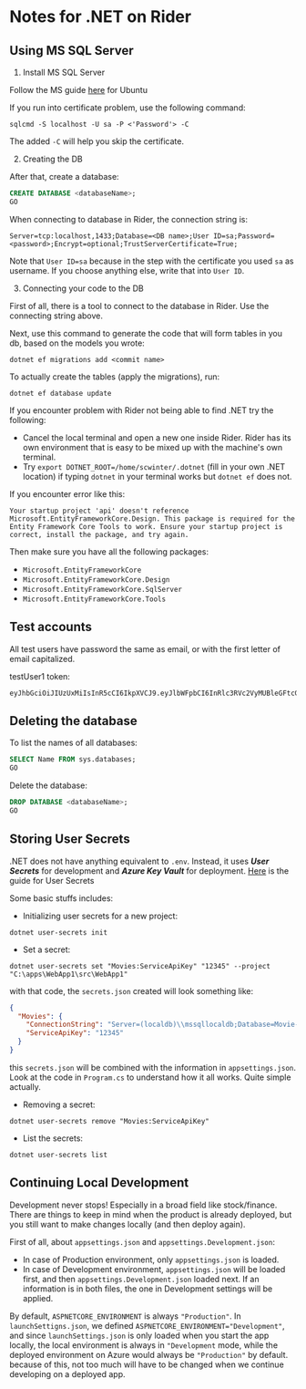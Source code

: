 # Notes for .NET on Rider

## Using MS SQL Server

1. Install MS SQL Server

Follow the MS guide [here](https://learn.microsoft.com/en-us/sql/linux/quickstart-install-connect-ubuntu?view=sql-server-ver16&tabs=ubuntu2004) for Ubuntu

If you run into certificate problem, use the following command:

```shell
sqlcmd -S localhost -U sa -P <'Password'> -C
```

The added `-C` will help you skip the certificate.

2. Creating the DB

After that, create a database:

```sql
CREATE DATABASE <databaseName>;
GO
```

When connecting to database in Rider, the connection string is:

```text
Server=tcp:localhost,1433;Database=<DB name>;User ID=sa;Password=<password>;Encrypt=optional;TrustServerCertificate=True;
```

Note that `User ID=sa` because in the step with the certificate you used `sa` as username. If you choose anything else, write that into `User ID`.

3. Connecting your code to the DB

First of all, there is a tool to connect to the database in Rider. Use the connecting string above.

Next, use this command to generate the code that will form tables in you db, based on the models you wrote:

```shell
dotnet ef migrations add <commit name>
```

To actually create the tables (apply the migrations), run:

```shell
dotnet ef database update
```

If you encounter problem with Rider not being able to find .NET try the following:
- Cancel the local terminal and open a new one inside Rider. Rider has its own environment that is easy to be mixed up with the machine's own terminal.
- Try `export DOTNET_ROOT=/home/scwinter/.dotnet` (fill in your own .NET location) if typing `dotnet` in your terminal works but `dotnet ef` does not.

If you encounter error like this:

```text
Your startup project 'api' doesn't reference Microsoft.EntityFrameworkCore.Design. This package is required for the Entity Framework Core Tools to work. Ensure your startup project is correct, install the package, and try again.
```

Then make sure you have all the following packages:
- `Microsoft.EntityFrameworkCore`
- `Microsoft.EntityFrameworkCore.Design`
- `Microsoft.EntityFrameworkCore.SqlServer`
- `Microsoft.EntityFrameworkCore.Tools`

## Test accounts

All test users have password the same as email, or with the first letter of email capitalized.

testUser1 token:

```text
eyJhbGciOiJIUzUxMiIsInR5cCI6IkpXVCJ9.eyJlbWFpbCI6InRlc3RVc2VyMUBleGFtcGxlLmNvbSIsImdpdmVuX25hbWUiOiJ0ZXN0VXNlcjEiLCJuYmYiOjE3NDc3MDU3MjMsImV4cCI6MTc0ODMxMDUyMywiaWF0IjoxNzQ3NzA1NzIzLCJpc3MiOiJodHRwOi8vbG9jYWxob3N0OjUxMzciLCJhdWQiOiJodHRwOi8vbG9jYWxob3N0OjUxMzcifQ.PhcG19oe6nAqSzrPMWKkP1GFWuSX9iK3O3fOipv7chFYhc9hc0SytIFIhqVikYv82Hetu7NbaH9nHOs9XBgK2Q
```

## Deleting the database

To list the names of all databases:

```sql
SELECT Name FROM sys.databases;
GO
```

Delete the database:

```sql
DROP DATABASE <databaseName>;
GO
```

## Storing User Secrets

.NET does not have anything equivalent to `.env`. Instead, it uses
***User Secrets*** for development and ***Azure Key Vault*** for deployment. [Here](https://learn.microsoft.com/en-us/aspnet/core/security/app-secrets?view=aspnetcore-9.0&tabs=linux) is the guide for User Secrets

Some basic stuffs includes:

- Initializing user secrets for a new project:

```shell
dotnet user-secrets init
```

- Set a secret:

```shell
dotnet user-secrets set "Movies:ServiceApiKey" "12345" --project "C:\apps\WebApp1\src\WebApp1"
```

with that code, the `secrets.json` created will look something like:

```json
{
  "Movies": {
    "ConnectionString": "Server=(localdb)\\mssqllocaldb;Database=Movie-1;Trusted_Connection=True;MultipleActiveResultSets=true",
    "ServiceApiKey": "12345"
  }
}
```

this `secrets.json` will be combined with the information in `appsettings.json`. Look at the code in `Program.cs` to understand how it all works. Quite simple actually.

- Removing a secret:

```shell
dotnet user-secrets remove "Movies:ServiceApiKey"
```

- List the secrets:

```shell
dotnet user-secrets list
```

## Continuing Local Development

Development never stops! Especially in a broad field like stock/finance. There are things to keep in mind
when the product is already deployed, but you still want to make changes locally (and then deploy again).

First of all, about `appsettings.json` and `appsettings.Development.json`: 
- In case of Production environment, only `appsettings.json` is loaded. 
- In case of Development environment, `appsettings.json` will be loaded first, and then `appsettings.Development.json` loaded next. 
If an information is in both files, the one in Development settings will be applied.

By default, `ASPNETCORE_ENVIRONMENT` is always `"Production"`. In `launchSettigns.json`, we defined `ASPNETCORE_ENVIRONMENT="Development"`, and since `launchSettings.json` is
only loaded when you start the app locally, the local environment is always in `"Development` mode, while the deployed environment on Azure would always be `"Production"` by default. 
because of this, not too much will have to be changed when we continue developing on a deployed app.